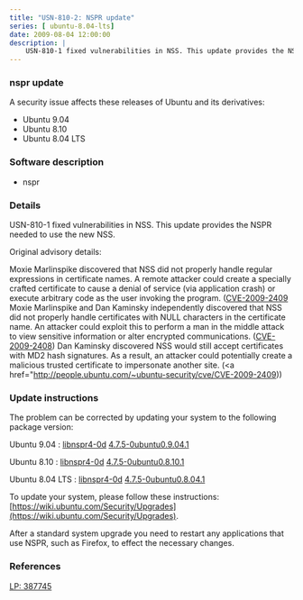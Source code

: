 ```yaml
---
title: "USN-810-2: NSPR update"
series: [ ubuntu-8.04-lts]
date: 2009-08-04 12:00:00
description: |
    USN-810-1 fixed vulnerabilities in NSS. This update provides the NSPR needed to use the new NSS.
--- 
```

 
### nspr update

A security issue affects these releases of Ubuntu and its derivatives:

* Ubuntu 9.04
* Ubuntu 8.10
* Ubuntu 8.04 LTS

### Software description

* nspr 

### Details

USN-810-1 fixed vulnerabilities in NSS. This update provides the NSPR needed to use the new NSS.

Original advisory details:

 Moxie Marlinspike discovered that NSS did not properly handle regular expressions in certificate names. A remote attacker could create a specially crafted certificate to cause a denial of service (via application crash) or execute arbitrary code as the user invoking the program. ([CVE-2009-2409](http://people.ubuntu.com/~ubuntu-security/cve/CVE-2009-2404">CVE-2009-2404</a>) Moxie Marlinspike and Dan Kaminsky independently discovered that NSS did not properly handle certificates with NULL characters in the certificate name. An attacker could exploit this to perform a man in the middle attack to view sensitive information or alter encrypted communications. (<a href="http://people.ubuntu.com/~ubuntu-security/cve/CVE-2009-2408">CVE-2009-2408</a>) Dan Kaminsky discovered NSS would still accept certificates with MD2 hash signatures. As a result, an attacker could potentially create a malicious trusted certificate to impersonate another site. (<a href="http://people.ubuntu.com/~ubuntu-security/cve/CVE-2009-2409)) 

### Update instructions

The problem can be corrected by updating your system to the following package version:

Ubuntu 9.04
 : [libnspr4-0d](https://launchpad.net/ubuntu/+source/nspr) <span> [4.7.5-0ubuntu0.9.04.1](https://launchpad.net/ubuntu/+source/nspr/4.7.5-0ubuntu0.9.04.1) </span> 

Ubuntu 8.10
 : [libnspr4-0d](https://launchpad.net/ubuntu/+source/nspr) <span> [4.7.5-0ubuntu0.8.10.1](https://launchpad.net/ubuntu/+source/nspr/4.7.5-0ubuntu0.8.10.1) </span> 

Ubuntu 8.04 LTS
 : [libnspr4-0d](https://launchpad.net/ubuntu/+source/nspr) <span> [4.7.5-0ubuntu0.8.04.1](https://launchpad.net/ubuntu/+source/nspr/4.7.5-0ubuntu0.8.04.1) </span> 

To update your system, please follow these instructions: [https://wiki.ubuntu.com/Security/Upgrades](https://wiki.ubuntu.com/Security/Upgrades).

After a standard system upgrade you need to restart any applications that use NSPR, such as Firefox, to effect the necessary changes. 

### References

 [LP: 387745](https://launchpad.net/bugs/387745)
 
